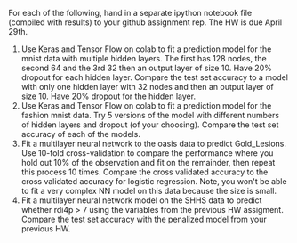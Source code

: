 For each of the following, hand in a separate ipython notebook file (compiled with results) to your github assignment rep. The HW is due April 29th. 

1. Use Keras and Tensor Flow on colab to fit a prediction model for the mnist data with multiple hidden layers. The first has 128 nodes, the second 64 and the 3rd 32
then an output layer of size 10. Have 20% dropout for each hidden layer. Compare the test set accuracy to a model with only one hidden layer with 32 nodes
and then an output layer of size 10. Have 20% dropout for the hidden layer.
2. Use Keras and Tensor Flow on colab to fit a prediction model for the fashion mnist data. Try 5 versions of the model with different numbers of hidden layers and dropout (of your choosing). Compare the test set accuracy of each of the models.
3. Fit a multilayer neural network to the oasis data to predict Gold_Lesions. Use 10-fold cross-validation to compare the performance where you hold out 10% of the observation and fit on the remainder, then repeat  this process 10 times. Compare the cross validated accuracy to the cross validated accuracy for logistic regression. Note, you won't be able to fit a very complex NN model on this data because the size is small.
4. Fit a multilayer neural network model on the SHHS data to predict whether rdi4p > 7 using the variables from the previous HW assigment. Compare the test set accuracy with the penalized model from your previous HW.
